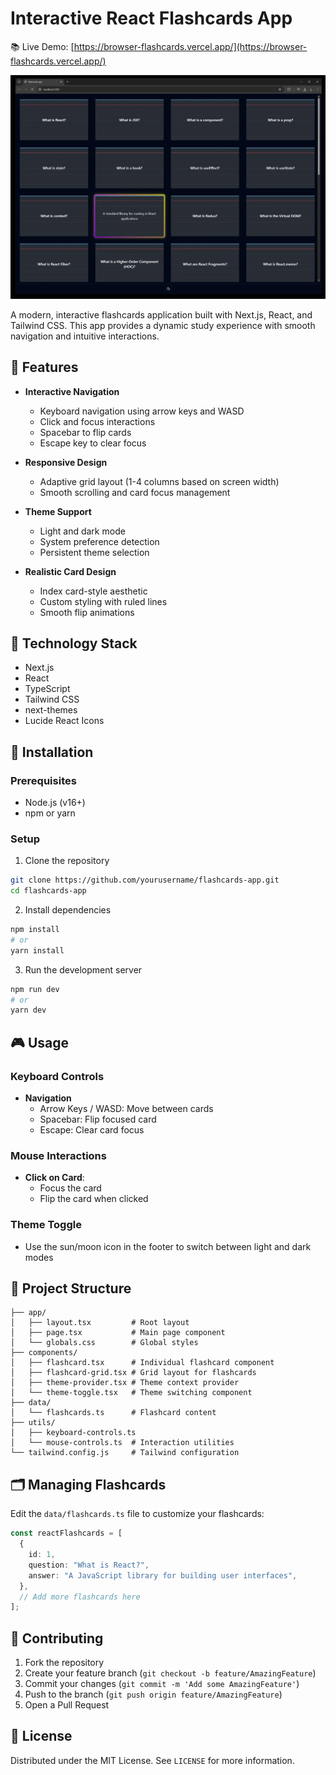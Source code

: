 # Interactive React Flashcards App

📚 Live Demo: [https://browser-flashcards.vercel.app/](https://browser-flashcards.vercel.app/)

<!--  -->

![Flashcards App Screenshot](/public/Flash-Cards-For-Studying.webp)

A modern, interactive flashcards application built with Next.js, React, and Tailwind CSS. This app provides a dynamic study experience with smooth navigation and intuitive interactions.

## 🌟 Features

- **Interactive Navigation**

  - Keyboard navigation using arrow keys and WASD
  - Click and focus interactions
  - Spacebar to flip cards
  - Escape key to clear focus

- **Responsive Design**

  - Adaptive grid layout (1-4 columns based on screen width)
  - Smooth scrolling and card focus management

- **Theme Support**

  - Light and dark mode
  - System preference detection
  - Persistent theme selection

- **Realistic Card Design**
  - Index card-style aesthetic
  - Custom styling with ruled lines
  - Smooth flip animations

## 🚀 Technology Stack

- Next.js
- React
- TypeScript
- Tailwind CSS
- next-themes
- Lucide React Icons

## 🔧 Installation

### Prerequisites

- Node.js (v16+)
- npm or yarn

### Setup

1. Clone the repository

```bash
git clone https://github.com/yourusername/flashcards-app.git
cd flashcards-app
```

2. Install dependencies

```bash
npm install
# or
yarn install
```

3. Run the development server

```bash
npm run dev
# or
yarn dev
```

## 🎮 Usage

### Keyboard Controls

- **Navigation**
  - Arrow Keys / WASD: Move between cards
  - Spacebar: Flip focused card
  - Escape: Clear card focus

### Mouse Interactions

- **Click on Card**:
  - Focus the card
  - Flip the card when clicked

### Theme Toggle

- Use the sun/moon icon in the footer to switch between light and dark modes

## 📂 Project Structure

```
├── app/
│   ├── layout.tsx         # Root layout
│   ├── page.tsx           # Main page component
│   └── globals.css        # Global styles
├── components/
│   ├── flashcard.tsx      # Individual flashcard component
│   ├── flashcard-grid.tsx # Grid layout for flashcards
│   ├── theme-provider.tsx # Theme context provider
│   └── theme-toggle.tsx   # Theme switching component
├── data/
│   └── flashcards.ts      # Flashcard content
├── utils/
│   ├── keyboard-controls.ts
│   └── mouse-controls.ts  # Interaction utilities
└── tailwind.config.js     # Tailwind configuration
```

## 🗂️ Managing Flashcards

Edit the `data/flashcards.ts` file to customize your flashcards:

```typescript
const reactFlashcards = [
  {
    id: 1,
    question: "What is React?",
    answer: "A JavaScript library for building user interfaces",
  },
  // Add more flashcards here
];
```

## 🤝 Contributing

1. Fork the repository
2. Create your feature branch (`git checkout -b feature/AmazingFeature`)
3. Commit your changes (`git commit -m 'Add some AmazingFeature'`)
4. Push to the branch (`git push origin feature/AmazingFeature`)
5. Open a Pull Request

## 📄 License

Distributed under the MIT License. See `LICENSE` for more information.
